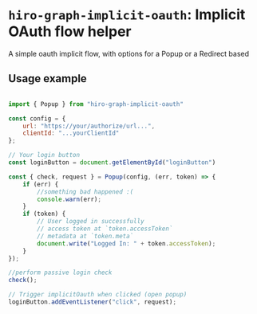 # `hiro-graph-implicit-oauth`: Implicit OAuth flow helper

A simple oauth implicit flow, with options for a Popup or a Redirect based 

## Usage example

```javascript

import { Popup } from "hiro-graph-implicit-oauth"

const config = {
    url: "https://your/authorize/url...",
    clientId: "...yourClientId"
};

// Your login button
const loginButton = document.getElementById("loginButton")

const { check, request } = Popup(config, (err, token) => {
    if (err) {
        //something bad happened :(
        console.warn(err);
    }
    if (token) {
        // User logged in successfully
        // access token at `token.accessToken`
        // metadata at `token.meta`
        document.write("Logged In: " + token.accessToken);
    }
});

//perform passive login check
check();

// Trigger implicitOauth when clicked (open popup)
loginButton.addEventListener("click", request);
```

